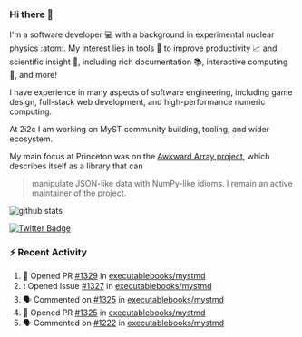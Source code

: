 ### Hi there 👋 

I'm a software developer 💻 with a background in experimental nuclear physics :atom:. My interest lies in tools :wrench: to improve productivity :chart_with_upwards_trend: and scientific insight :telescope:, including rich documentation 📚, interactive computing 🧮, and more! 

I have experience in many aspects of software engineering, including game design, full-stack web development, and high-performance numeric computing. 

At 2i2c I am working on MyST community building, tooling, and wider ecosystem. 

My main focus at Princeton was on the [Awkward Array project](awkward-array.org/), which describes itself as a library that can 
> manipulate JSON-like data with NumPy-like idioms. I remain an active maintainer of the project. 

![github stats](https://github-readme-stats.vercel.app/api?username=agoose77&show_icons=true&hide_rank=true&hide_title=true&bg_color=30,e76445,904e95&text_color=efe3ec&icon_color=efe3ec)
<!--
**agoose77/agoose77** is a ✨ _special_ ✨ repository because its `README.md` (this file) appears on your GitHub profile.

Here are some ideas to get you started:

- 🔭 I’m currently working on ...
- 🌱 I’m currently learning ...
- 👯 I’m looking to collaborate on ...
- 🤔 I’m looking for help with ...
- 💬 Ask me about ...
- 📫 How to reach me: ...
- 😄 Pronouns: ...
- ⚡ Fun fact: ...
-->

[![Twitter Badge](https://img.shields.io/twitter/follow/agoose77?style=flat-square&logo=Twitter&logoColor=white&color=cornflowerblue)](https://twitter.com/agoose77)

### :zap: Recent Activity

<!--START_SECTION:activity-->
1. 💪 Opened PR [#1329](https://github.com/executablebooks/mystmd/pull/1329) in [executablebooks/mystmd](https://github.com/executablebooks/mystmd)
2. ❗ Opened issue [#1327](https://github.com/executablebooks/mystmd/issues/1327) in [executablebooks/mystmd](https://github.com/executablebooks/mystmd)
3. 🗣 Commented on [#1325](https://github.com/executablebooks/mystmd/pull/1325#issuecomment-2174512493) in [executablebooks/mystmd](https://github.com/executablebooks/mystmd)
4. 💪 Opened PR [#1325](https://github.com/executablebooks/mystmd/pull/1325) in [executablebooks/mystmd](https://github.com/executablebooks/mystmd)
5. 🗣 Commented on [#1222](https://github.com/executablebooks/mystmd/issues/1222#issuecomment-2173528298) in [executablebooks/mystmd](https://github.com/executablebooks/mystmd)
<!--END_SECTION:activity-->
